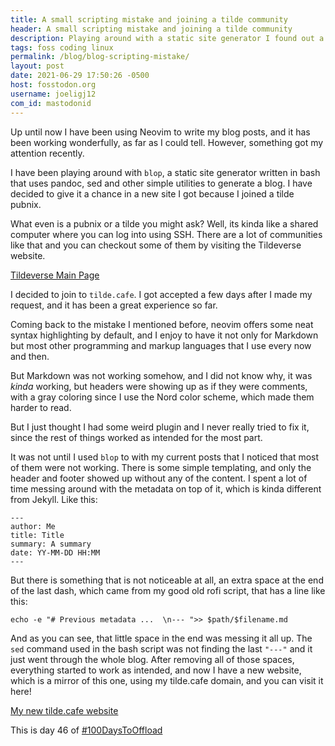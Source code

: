 ```yaml
---
title: A small scripting mistake and joining a tilde community
header: A small scripting mistake and joining a tilde community
description: Playing around with a static site generator I found out a mistake that messed up my Markdown experience, and I did not even noticed until now while trying to build a website on tilde.cafe!
tags: foss coding linux 
permalink: /blog/blog-scripting-mistake/ 
layout: post 
date: 2021-06-29 17:50:26 -0500
host: fosstodon.org 
username: joeligj12 
com_id: mastodonid
---
```


Up until now I have been using Neovim to write my blog posts, and it has been working wonderfully, as far as I could tell. However, something got my attention recently. 

I have been playing around with `blop`, a static site generator written in bash that uses pandoc, sed and other simple utilities to generate a blog. I have decided to give it a chance in a new site I got because I joined a tilde pubnix.

What even is a pubnix or a tilde you might ask? Well, its kinda like a shared computer where you can log into using SSH. There are a lot of communities like that and you can checkout some of them by visiting the Tildeverse website.

[Tildeverse Main Page](https://tildeverse.org)

I decided to join to `tilde.cafe`. I got accepted a few days after I made my request, and it has been a great experience so far.

Coming back to the mistake I mentioned before, neovim offers some neat syntax highlighting by default, and I enjoy to have it not only for Markdown but most other programming and markup languages that I use every now and then.

But Markdown was not working somehow, and I did not know why, it was *kinda* working, but headers were showing up as if they were comments, with a gray coloring since I use the Nord color scheme, which made them harder to read.

But I just thought I had some weird plugin and I never really tried to fix it, since the rest of things worked as intended for the most part.

It was not until I used `blop` to with my current posts that I noticed that most of them were not working. There is some simple templating, and only the header and footer showed up without any of the content. I spent a lot of time messing around with the metadata on top of it, which is kinda  different from Jekyll. Like this:

```
---
author: Me
title: Title
summary: A summary
date: YY-MM-DD HH:MM
---
```

But there is something that is not noticeable at all, an extra space at the end of the last dash, which came from my good old rofi script, that has a line like this:

```
echo -e "# Previous metadata ...  \n--- ">> $path/$filename.md
```

And as you can see, that little space in the end was messing it all up. The `sed` command used in the bash script was not finding the last `"---"` and it just went through the whole blog. After removing all of those spaces, everything started to work as intended, and now I have a new website, which is a mirror of this one, using my tilde.cafe domain, and you can visit it here!

[My new tilde.cafe website](https://chrono.tilde.cafe)

This is day 46 of [#100DaysToOffload](https://100DaysToOffload.com)
